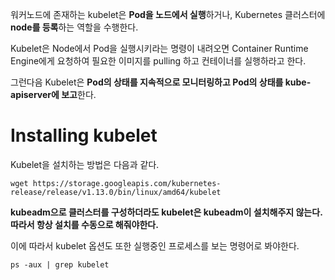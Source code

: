 워커노드에 존재하는 kubelet은 **Pod을 노드에서 실행**하거나, Kubernetes 클러스터에 **node를 등록**하는 역할을 수행한다.

Kubelet은 Node에서 Pod을 실행시키라는 명령이 내려오면 Container Runtime Engine에게 요청하여 필요한 이미지를 pulling 하고 컨테이너를 실행하라고 한다.

그런다음 Kubelet은 **Pod의 상태를 지속적으로 모니터링하고 Pod의 상태를 kube-apiserver에 보고**한다.
# Installing kubelet

Kubelet을 설치하는 방법은 다음과 같다.

```shell
wget https://storage.googleapis.com/kubernetes-release/release/v1.13.0/bin/linux/amd64/kubelet
```

**kubeadm으로 클러스터를 구성하더라도 kubelet은 kubeadm이 설치해주지 않는다. 따라서 항상 설치를 수동으로 해줘야한다.**

이에 따라서 kubelet 옵션도 또한 실행중인 프로세스를 보는 명령어로 봐야한다.

```shell
ps -aux | grep kubelet
```
